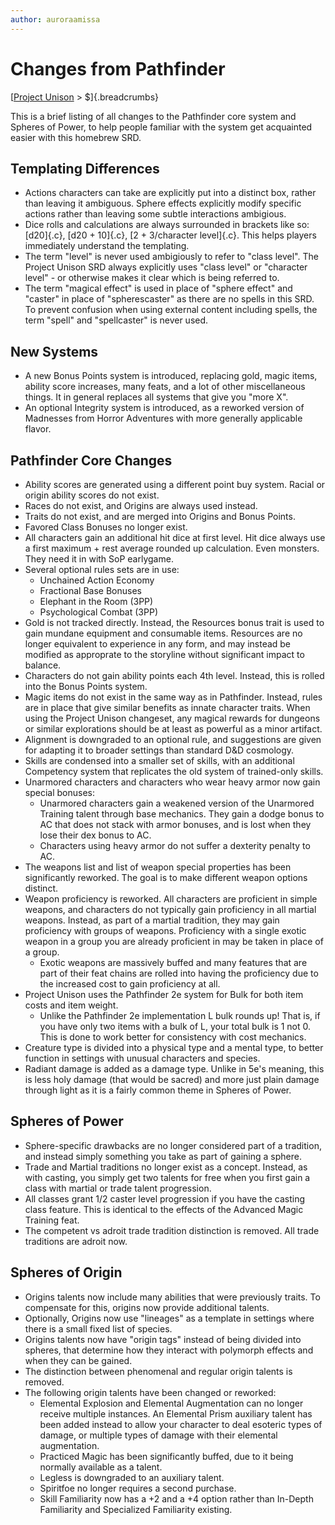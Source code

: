 ```yaml
---
author: auroraamissa
---
```


# Changes from Pathfinder
[[Project Unison]() > $]{.breadcrumbs}

This is a brief listing of all changes to the Pathfinder core system and Spheres of Power, to help people familiar with the system get acquainted easier with this homebrew SRD.

## Templating Differences

* Actions characters can take are explicitly put into a distinct box, rather than leaving it ambiguous. Sphere effects explicitly modify specific actions rather than leaving some subtle interactions ambigious.
* Dice rolls and calculations are always surrounded in brackets like so: [d20]{.c}, [d20 + 10]{.c}, [2 + 3/character level]{.c}. This helps players immediately understand the templating.
* The term "level" is never used ambigiously to refer to "class level". The Project Unison SRD always explicitly uses "class level" or "character level" - or otherwise makes it clear which is being referred to.
* The term "magical effect" is used in place of "sphere effect" and "caster" in place of "spherescaster" as there are no spells in this SRD. To prevent confusion when using external content including spells, the term "spell" and "spellcaster" is never used.

## New Systems

* A new Bonus Points system is introduced, replacing gold, magic items, ability score increases, many feats, and a lot of other miscellaneous things. It in general replaces all systems that give you "more X".
* An optional Integrity system is introduced, as a reworked version of Madnesses from Horror Adventures with more generally applicable flavor.

## Pathfinder Core Changes

* Ability scores are generated using a different point buy system. Racial or origin ability scores do not exist.
* Races do not exist, and Origins are always used instead.
* Traits do not exist, and are merged into Origins and Bonus Points.
* Favored Class Bonuses no longer exist.
* All characters gain an additional hit dice at first level. Hit dice always use a first maximum + rest average rounded up calculation. Even monsters. They need it in with SoP earlygame.
* Several optional rules sets are in use:
  * Unchained Action Economy
  * Fractional Base Bonuses
  * Elephant in the Room (3PP)
  * Psychological Combat (3PP)
* Gold is not tracked directly. Instead, the Resources bonus trait is used to gain mundane equipment and consumable items. Resources are no longer equivalent to experience in any form, and may instead be modified as approprate to the storyline without significant impact to balance.
* Characters do not gain ability points each 4th level. Instead, this is rolled into the Bonus Points system. 
* Magic items do not exist in the same way as in Pathfinder. Instead, rules are in place that give similar benefits as innate character traits. When using the Project Unison changeset, any magical rewards for dungeons or similar explorations should be at least as powerful as a minor artifact.
* Alignment is downgraded to an optional rule, and suggestions are given for adapting it to broader settings than standard D&D cosmology.
* Skills are condensed into a smaller set of skills, with an additional Competency system that replicates the old system of trained-only skills.
* Unarmored characters and characters who wear heavy armor now gain special bonuses:
  * Unarmored characters gain a weakened version of the Unarmored Training talent through base mechanics. They gain a dodge bonus to AC that does not stack with armor bonuses, and is lost when they lose their dex bonus to AC.
  * Characters using heavy armor do not suffer a dexterity penalty to AC.
* The weapons list and list of weapon special properties has been significantly reworked. The goal is to make different weapon options distinct.
* Weapon proficiency is reworked. All characters are proficient in simple weapons, and characters do not typically gain proficiency in all martial weapons. Instead, as part of a martial tradition, they may gain proficiency with groups of weapons. Proficiency with a single exotic weapon in a group you are already proficient in may be taken in place of a group.
  * Exotic weapons are massively buffed and many features that are part of their feat chains are rolled into having the proficiency due to the increased cost to gain proficiency at all.
* Project Unison uses the Pathfinder 2e system for Bulk for both item costs and item weight.
  * Unlike the Pathfinder 2e implementation L bulk rounds up! That is, if you have only two items with a bulk of L, your total bulk is 1 not 0. This is done to work better for consistency with cost mechanics.
* Creature type is divided into a physical type and a mental type, to better function in settings with unusual characters and species.
* Radiant damage is added as a damage type. Unlike in 5e's meaning, this is less holy damage (that would be sacred) and more just plain damage through light as it is a fairly common theme in Spheres of Power.

## Spheres of Power

* Sphere-specific drawbacks are no longer considered part of a tradition, and instead simply something you take as part of gaining a sphere.
* Trade and Martial traditions no longer exist as a concept. Instead, as with casting, you simply get two talents for free when you first gain a class with martial or trade talent progression.
* All classes grant 1/2 caster level progression if you have the casting class feature. This is identical to the effects of the Advanced Magic Training feat.
* The competent vs adroit trade tradition distinction is removed. All trade traditions are adroit now.

## Spheres of Origin

* Origins talents now include many abilities that were previously traits. To compensate for this, origins now provide additional talents.
* Optionally, Origins now use "lineages" as a template in settings where there is a small fixed list of species. 
* Origins talents now have "origin tags" instead of being divided into spheres, that determine how they interact with polymorph effects and when they can be gained.
* The distinction between phenomenal and regular origin talents is removed.
* The following origin talents have been changed or reworked:
  * Elemental Explosion and Elemental Augmentation can no longer receive multiple instances. An Elemental Prism auxiliary talent has been added instead to allow your character to deal esoteric types of damage, or multiple types of damage with their elemental augmentation.
  * Practiced Magic has been significantly buffed, due to it being normally available as a talent.
  * Legless is downgraded to an auxiliary talent.
  * Spiritfoe no longer requires a second purchase.
  * Skill Familiarity now has a +2 and a +4 option rather than In-Depth Familiarity and Specialized Familiarity existing.
